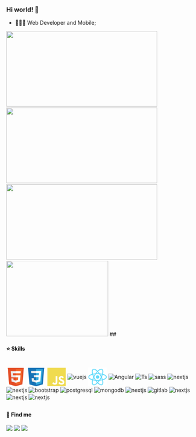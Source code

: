 ### Hi world! 👋

- 👩🏽‍💻 Web Developer and Mobile;

 <a href="https://github.com/rafalobodev">
  <!--<img width="1500em" height="200em" src="https://github-readme-stats.vercel.app/api/top-langs/?username=rafalobodev&layout=compact&langs_count=7&theme=dracula"/>-->

  <a href="https://github.com/rafalobodev">
    <img height="200px" width="400px" src="https://github-readme-stats-liart-nine-71.vercel.app/api?username=rafalobodev&theme=dracula&show_icons=true&count_private=true&include_all_commits=true&hide=contribs&locale=pt-br">
    <img height="200px" width="400px" src="https://github-readme-stats.vercel.app/api/top-langs/?username=rafalobodev&layout=compact&langs_count=7&theme=dracula"/>
  </a>
   <img height="200vh" width="400px" src="https://github-readme-stats-liart-nine-71.vercel.app/api?username=rafalobodev&theme=shadow_red&show_icons=true&count_private=true&include_all_commits=true&hide=contribs&locale=pt-br"><img width="270px" height="200vh" src="https://github-readme-stats-liart-nine-71.vercel.app/api/top-langs/?username=rafalobodev&theme=shadow_red&show_icons=true&count_private=true&include_all_commits=true&hide=contribs&locale=pt-br&layout=compact">
  ##
  
  #### ⭐ Skills
<div style="display: inline_block"><br>
  <img alt="HTML" align="center" height="50" width="50" src="https://raw.githubusercontent.com/devicons/devicon/master/icons/html5/html5-original.svg">
  <img alt="CSS" align="center" height="50" width="50" src="https://raw.githubusercontent.com/devicons/devicon/master/icons/css3/css3-original.svg">
  <img alt="Js" align="center" height="50" width="50" src="https://raw.githubusercontent.com/devicons/devicon/master/icons/javascript/javascript-plain.svg">
  <img alt="vuejs" align="center" height="50" width="50" src="https://cdn.jsdelivr.net/gh/devicons/devicon/icons/vuejs/vuejs-original.svg" />
  <img alt="React" align="center" height="50" width="50" src="https://raw.githubusercontent.com/devicons/devicon/master/icons/react/react-original.svg">
  <img alt="Angular" align="center" height="50" width="50" src="https://cdn.jsdelivr.net/gh/devicons/devicon/icons/angularjs/angularjs-original.svg">
  <img alt="Ts" align="center" height="50" width="50" src="https://cdn.jsdelivr.net/gh/devicons/devicon/icons/typescript/typescript-plain.svg">
  <img alt="sass" align="center" height="50" width="50" src="https://cdn.jsdelivr.net/gh/devicons/devicon/icons/sass/sass-original.svg" />
 <img alt="nextjs" align="center" height="50" width="50" src="https://cdn.jsdelivr.net/gh/devicons/devicon/icons/nextjs/nextjs-line.svg" />
 <img alt="nextjs" align="center" height="50" width="50" src="https://cdn.jsdelivr.net/gh/devicons/devicon/icons/nodejs/nodejs-original-wordmark.svg" />
  <img alt="bootstrap" align="center" height="50" width="50" src="https://cdn.jsdelivr.net/gh/devicons/devicon/icons/bootstrap/bootstrap-original.svg" />
  <img alt="postgresql" align="center" height="50" width="50" src="https://cdn.jsdelivr.net/gh/devicons/devicon/icons/postgresql/postgresql-plain-wordmark.svg" />
  <img alt="mongodb" align="center" height="50" width="50" src="https://cdn.jsdelivr.net/gh/devicons/devicon/icons/mongodb/mongodb-original-wordmark.svg" />
 <img alt="nextjs" align="center" height="50" width="50" src="https://cdn.jsdelivr.net/gh/devicons/devicon/icons/git/git-original.svg" />
  <img alt="gitlab" align="center" height="50" width="50" src="https://cdn.jsdelivr.net/gh/devicons/devicon/icons/gitlab/gitlab-original-wordmark.svg" />
 <img alt="nextjs" align="center" height="50" width="50" src="https://cdn.jsdelivr.net/gh/devicons/devicon/icons/tailwindcss/tailwindcss-original-wordmark.svg" />
 <img alt="nextjs" align="center" height="50" width="50" src="https://cdn.jsdelivr.net/gh/devicons/devicon/icons/jest/jest-plain.svg" />
 <img alt="nextjs" align="center" height="50" width="50" src="https://cdn.jsdelivr.net/gh/devicons/devicon/icons/python/python-original-wordmark.svg" />
</div>

<!--
<div style="display: inline_block"><br>
 <img alt="nextjs" align="center" height="50" width="50" src="https://cdn.jsdelivr.net/gh/devicons/devicon/icons/nextjs/nextjs-line.svg" />
 <img alt="nextjs" align="center" height="50" width="50" src="https://cdn.jsdelivr.net/gh/devicons/devicon/icons/nodejs/nodejs-original-wordmark.svg" />
  <img alt="bootstrap" align="center" height="50" width="50" src="https://cdn.jsdelivr.net/gh/devicons/devicon/icons/bootstrap/bootstrap-original.svg" />
  <img alt="postgresql" align="center" height="50" width="50" src="https://cdn.jsdelivr.net/gh/devicons/devicon/icons/postgresql/postgresql-plain-wordmark.svg" />
  <img alt="mongodb" align="center" height="50" width="50" src="https://cdn.jsdelivr.net/gh/devicons/devicon/icons/mongodb/mongodb-original-wordmark.svg" />
 <img alt="nextjs" align="center" height="50" width="50" src="https://cdn.jsdelivr.net/gh/devicons/devicon/icons/git/git-original.svg" />
  <img alt="gitlab" align="center" height="50" width="50" src="https://cdn.jsdelivr.net/gh/devicons/devicon/icons/gitlab/gitlab-original-wordmark.svg" />
 <img alt="nextjs" align="center" height="50" width="50" src="https://cdn.jsdelivr.net/gh/devicons/devicon/icons/tailwindcss/tailwindcss-original-wordmark.svg" />
</div>
<div style="display: inline_block"><br>
<img alt="nextjs" align="center" height="50" width="50" src="https://cdn.jsdelivr.net/gh/devicons/devicon/icons/jest/jest-plain.svg" />
</div>
-->
  
  ##
  
  #### 🔗 Find me
  <div> 
    <a href="https://www.linkedin.com/in/rafael-lino-lobo-097b121b5/" target="_blank"><img src="https://img.shields.io/badge/-LinkedIn-%230077B5?style=for-the-badge&logo=linkedin&logoColor=white" target="_blank"></a> 
  <a href = "mailto:rafaellinolobo@gmail.com"><img src="https://img.shields.io/badge/-Gmail-%23333?style=for-the-badge&logo=gmail&logoColor=red" target="_blank"></a>
<a href="https://www.instagram.com/_rafa.lobo_/" target="_blank"><img src="https://img.shields.io/badge/-Instagram-%23E4405F?style=for-the-badge&logo=instagram&logoColor=white" target="_blank"></a>
</div>

<!--
https://devicon.dev/
#### ⭐ Skills
<div style="display: inline_block"><br>
  <img alt="HTML" align="center" height="30" width="40" src="https://raw.githubusercontent.com/devicons/devicon/master/icons/html5/html5-original.svg">
  <img alt="CSS" align="center" height="30" width="40" src="https://raw.githubusercontent.com/devicons/devicon/master/icons/css3/css3-original.svg">
  <img alt="Js" align="center" height="30" width="40" src="https://raw.githubusercontent.com/devicons/devicon/master/icons/javascript/javascript-plain.svg">
  <img alt="vuejs" align="center" height="30" width="40" src="https://cdn.jsdelivr.net/gh/devicons/devicon/icons/vuejs/vuejs-original.svg" />
  <img alt="React" align="center" height="30" width="40" src="https://raw.githubusercontent.com/devicons/devicon/master/icons/react/react-original.svg">
  <img alt="sass" align="center" height="30" width="40" src="https://cdn.jsdelivr.net/gh/devicons/devicon/icons/sass/sass-original.svg" />
  <img alt="bootstrap" align="center" height="30" width="40" src="https://cdn.jsdelivr.net/gh/devicons/devicon/icons/bootstrap/bootstrap-original.svg" />
  <img alt="vuetify" align="center" height="30" width="40" src="https://cdn.jsdelivr.net/gh/devicons/devicon/icons/vuetify/vuetify-original.svg" />
  <img alt="postgresql" align="center" height="30" width="40" src="https://cdn.jsdelivr.net/gh/devicons/devicon/icons/postgresql/postgresql-plain-wordmark.svg" />
  <img alt="mongodb" align="center" height="30" width="40" src="https://cdn.jsdelivr.net/gh/devicons/devicon/icons/mongodb/mongodb-original-wordmark.svg" />
  <img alt="gitlab" align="center" height="30" width="40" src="https://cdn.jsdelivr.net/gh/devicons/devicon/icons/gitlab/gitlab-original-wordmark.svg" />
  <img alt="jest" align="center" height="30" width="40" src="https://cdn.jsdelivr.net/gh/devicons/devicon/icons/jest/jest-plain.svg" />
</div>


<a href="https://twitter.com/losfodo"><img src="https://img.shields.io/badge/Twitter-1DA1F2?style=for-the-badge&logo=twitter&logoColor=white"></img></a>

**losfodo/losfodo** is a ✨ _special_ ✨ repository because its `README.md` (this file) appears on your GitHub profile.

👋
- 🔭 I’m currently working on ...
- 🌱 I’m currently learning ...
- 👯 I’m looking to collaborate on ...
- 🤔 I’m looking for help with ...
- 💬 Ask me about ...
- 📫 How to reach me: ...
- 😄 Pronouns: ...
- ⚡ Fun fact: ...
-->
